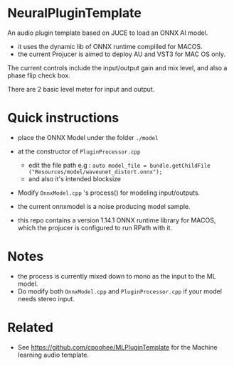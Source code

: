 # NeuralPluginTemplate
An audio plugin template based on JUCE to load an ONNX AI model.
- it uses the dynamic lib of ONNX runtime compliled for MACOS. 
- the current Projucer is aimed to deploy AU and VST3 for MAC OS only. 

The current controls include the input/output gain and mix level, and also a phase flip check box. 

There are 2 basic level meter for input and output.

# Quick instructions
- place the ONNX Model under the folder `./model`
- at the constructor of `PluginProcessor.cpp`
  - edit the file path e.g : `auto model_file = bundle.getChildFile ("Resources/model/waveunet_distort.onnx");`
  - and also it's intended blocksize
  
- Modify `OnnxModel.cpp` 's process() for modeling input/outputs.

- the current onnxmodel is a noise producing model sample.

- this repo contains a version 1.14.1 ONNX runtime library for MACOS, which the projucer is configured to run RPath with it.

# Notes
- the process is currently mixed down to mono as the input to the ML model. 
- Do modify both `OnnxModel.cpp` and `PluginProcessor.cpp` if your model needs stereo input.

# Related
- See https://github.com/cpoohee/MLPluginTemplate for the Machine learning audio template.
